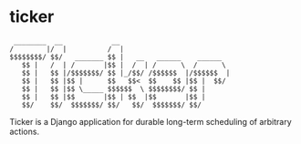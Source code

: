 # ticker

```
 ________  __            __                           
/        |/  |          /  |                          
$$$$$$$$/ $$/   _______ $$ |   __   ______    ______  
   $$ |   /  | /       |$$ |  /  | /      \  /      \ 
   $$ |   $$ |/$$$$$$$/ $$ |_/$$/ /$$$$$$  |/$$$$$$  |
   $$ |   $$ |$$ |      $$   $$<  $$    $$ |$$ |  $$/ 
   $$ |   $$ |$$ \_____ $$$$$$  \ $$$$$$$$/ $$ |      
   $$ |   $$ |$$       |$$ | $$  |$$       |$$ |      
   $$/    $$/  $$$$$$$/ $$/   $$/  $$$$$$$/ $$/       
 ```


Ticker is a Django application for durable long-term scheduling of arbitrary actions.

